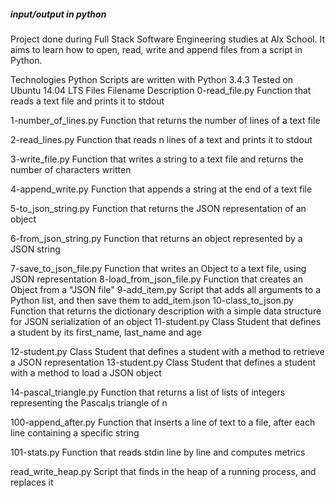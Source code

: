 ##### input/output in python
Project done during Full Stack Software Engineering studies at Alx School. It aims to learn how to open, read, write and append files from a script in Python.

Technologies Python Scripts are written with Python 3.4.3 Tested on Ubuntu 14.04 LTS Files Filename Description 0-read_file.py Function that reads a text file and prints it to stdout

1-number_of_lines.py Function that returns the number of lines of a text file

2-read_lines.py Function that reads n lines of a text and prints it to stdout

3-write_file.py Function that writes a string to a text file and returns the number of characters written

4-append_write.py Function that appends a string at the end of a text file

5-to_json_string.py Function that returns the JSON representation of an object

6-from_json_string.py Function that returns an object represented by a JSON string

7-save_to_json_file.py Function that writes an Object to a text file, using JSON representation 8-load_from_json_file.py Function that creates an Object from a "JSON file" 9-add_item.py Script that adds all arguments to a Python list, and then save them to add_item.json 10-class_to_json.py Function that returns the dictionary description with a simple data structure for JSON serialization of an object 11-student.py Class Student that defines a student by its first_name, last_name and age

12-student.py Class Student that defines a student with a method to retrieve a JSON representation 13-student.py Class Student that defines a student with a method to load a JSON object

14-pascal_triangle.py Function that returns a list of lists of integers representing the Pascal¡s triangle of n

100-append_after.py Function that inserts a line of text to a file, after each line containing a specific string

101-stats.py Function that reads stdin line by line and computes metrics

read_write_heap.py Script that finds in the heap of a running process, and replaces it
